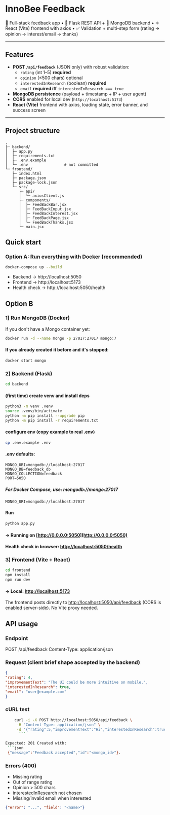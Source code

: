 # InnoBee Feedback

📝 Full-stack feedback app • 🐍 Flask REST API + 🍃 MongoDB backend • ⚛️ React (Vite) frontend with axios • ✅ Validation +
multi-step form (rating → opinion → interest/email → thanks)

---

## Features

- **POST `/api/feedback`** (JSON only) with robust validation:
    - `rating` (int 1–5) **required**
    - `opinion` (≤500 chars) optional
    - `interestedInResearch` (boolean) **required**
    - `email` **required iff** `interestedInResearch === true`
- **MongoDB persistence** (payload + timestamp + IP + user agent)
- **CORS** enabled for local dev (`http://localhost:5173`)
- **React (Vite)** frontend with axios, loading state, error banner, and success screen

---

## Project structure

```text
.
├─ backend/
│  ├─ app.py
│  ├─ requirements.txt
│  ├─ .env.example
│  └─ .env                # not committed
└─ frontend/
   ├─ index.html
   ├─ package.json
   ├─ package-lock.json
   └─ src/
      ├─ api/
      │  └─ axiosClient.js
      ├─ components/
      │  ├─ FeedBackBar.jsx
      │  ├─ FeedBackInput.jsx
      │  ├─ FeedBackInterest.jsx
      │  ├─ FeedBackPage.jsx
      │  └─ FeedBackThanks.jsx
      └─ main.jsx
  ```

## Quick start

### Option A: Run everything with Docker (recommended)

```bash
docker-compose up --build
```
- Backend → http://localhost:5050
- Frontend → http://localhost:5173
- Health check → http://localhost:5050/health

## Option B

### 1) Run MongoDB (Docker)

If you don't have a Mongo container yet:

   ``` bash
   docker run -d --name mongo -p 27017:27017 mongo:7
   ```
  #### If you already created it before and it's stopped:
   ``` bash
   docker start mongo
   ```

### 2) Backend (Flask)

   ```bash
   cd backend
   ```

#### (first time) create venv and install deps

   ```bash
   python3 -m venv .venv
   source .venv/bin/activate
   python -m pip install --upgrade pip
   python -m pip install -r requirements.txt
   ```

#### configure env (copy example to real .env)

   ```bash
   cp .env.example .env
   ```

#### .env defaults:
```text
MONGO_URI=mongodb://localhost:27017
MONGO_DB=feedback_db
MONGO_COLLECTION=feedback
PORT=5050
```
##### For Docker Compose, use: mongodb://mongo:27017
```text
MONGO_URI=mongodb://localhost:27017
```

#### Run

  ```bash
  python app.py
  ```

#### → Running on [http://0.0.0.0:5050](http://0.0.0.0:5050)

#### Health check in browser: [http://localhost:5050/health](http://localhost:5050/health)

### 3) Frontend (Vite + React)

   ```bash
   cd frontend
   npm install
   npm run dev
   ```

#### → Local: [http://localhost:5173](http://localhost:5173)

The frontend posts directly to [http://localhost:5050/api/feedback](http://localhost:5050/api/feedback) (CORS is enabled
server-side). No Vite proxy needed.

## API usage

### Endpoint

POST /api/feedback
Content-Type: application/json

### Request (client brief shape accepted by the backend)

```json
{
"rating": 4,
"improvementText": "The UI could be more intuitive on mobile.",
"interestedInResearch": true,
"email": "user@example.com"
}
```

### cURL test

```bash
    curl -i -X POST http://localhost:5050/api/feedback \
     -H "Content-Type: application/json" \
     -d '{"rating":5,"improvementText":"Hi","interestedInResearch":true,"email":"test@example.com"}'
      ```

Expected: 201 Created with: 
 ```json 
 {"message":"Feedback accepted","id":"<mongo_id>"}.
```

### Errors (400)
- Missing rating  
- Out of range rating  
- Opinion > 500 chars  
- interestedInResearch not chosen  
- Missing/invalid email when interested

 ```json
{"error": "...", "field": "<name>"}
```



